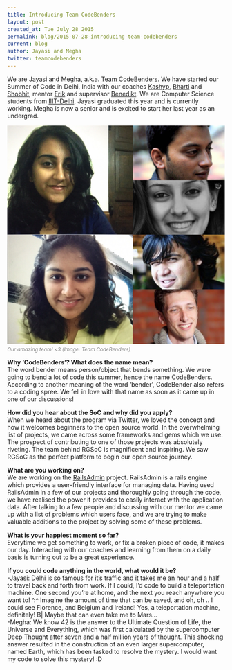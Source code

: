 ```yaml
---
title: Introducing Team CodeBenders
layout: post
created_at: Tue July 28 2015
permalink: blog/2015-07-28-introducing-team-codebenders
current: blog
author: Jayasi and Megha
twitter: teamcodebenders
---
```


We are [Jayasi](https://teams.railsgirlssummerofcode.org/users/469) and [Megha](https://teams.railsgirlssummerofcode.org/users/26), a.k.a. [Team CodeBenders](https://teams.railsgirlssummerofcode.org/teams/54). We have started our Summer of Code in Delhi, India with our coaches [Kashyp](https://teams.railsgirlssummerofcode.org/users/306), [Bharti](https://teams.railsgirlssummerofcode.org/users/144) and [Shobhit](https://teams.railsgirlssummerofcode.org/users/247), mentor [Erik](https://teams.railsgirlssummerofcode.org/users/111) and supervisor [Benedikt](https://teams.railsgirlssummerofcode.org/users/474).
We are Computer Science students from [IIIT-Delhi](http://www.iiitd.ac.in/). Jayasi graduated this year and is currently working. Megha is now a senior and is excited to start her last year as an undergrad.

<img src="/img/blog/2015/introducing-team-codebenders.jpg">
<br><font color="grey"><small><i>Our amazing team! <3 (Image: Team CodeBenders)</i></small></font>

**Why ‘CodeBenders’? What does the name mean?**  
The word bender means person/object that bends something. We were going to bend a lot of code this summer, hence the name CodeBenders. According to another meaning of the word ‘bender’, CodeBender also refers to a coding spree. We fell in love with that name as soon as it came up in one of our discussions!

**How did you hear about the SoC and why did you apply?**  
When we heard about the program via Twitter, we loved the concept and how it welcomes beginners to the open source world. In the overwhelming list of projects, we came across some frameworks and gems which we use. The prospect of contributing to one of those projects was absolutely riveting. The team behind RGSoC is magnificent and inspiring. We saw RGSoC as the perfect platform to begin our open source journey. 

**What are you working on?**  
We are working on the [RailsAdmin](https://github.com/sferik/rails_admin) project. RailsAdmin is a rails engine which provides a user-friendly interface for managing data. Having used RailsAdmin in a few of our projects and thoroughly going through the code, we have realised the power it provides to easily interact with the application data. After talking to a few people and discussing with our mentor we came up with a list of problems which users face, and we are trying to make valuable additions to the project by solving some of these problems.

**What is your happiest moment so far?**  
Everytime we get something to work, or fix a broken piece of code, it makes our day. Interacting with our coaches and learning from them on a daily basis is turning out to be a great experience. 

**If you could code anything in the world, what would it be?**  
-Jayasi: Delhi is so famous for it’s traffic and it takes me an hour and a half to travel back and forth from work. If I could, I’d code to build a teleportation machine. One second you’re at home, and the next you reach anywhere you want to! ^.^ Imagine the amount of time that can be saved, and oh, oh .. I could see Florence, and Belgium and Ireland! Yes, a teleportation machine, definitely! B| Maybe that can even take me to Mars...  
-Megha: We know 42 is the answer to the Ultimate Question of Life, the Universe and Everything, which was first calculated by the supercomputer Deep Thought after seven and a half million years of thought. This shocking answer resulted in the construction of an even larger supercomputer, named Earth, which has been tasked to resolve the mystery. I would want my code to solve this mystery! :D
